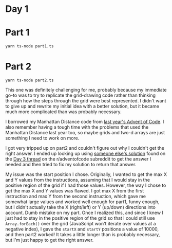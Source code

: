 # Day 1

# Part 1

    yarn ts-node part1.ts

# Part 2

    yarn ts-node part2.ts
    
This one was definitely challenging for me, probably because my immediate go-to was to try to replicate the grid-drawing code rather than thinking through how the steps through the grid were best represented. I didn't want to give up and rewrite my initial idea with a better solution, but it became much more complicated than was probably necessary.

I borrowed my Manhattan Distance code from [last year's Advent of Code](https://github.com/jdk2pq/adventOfCode2018). I also remember having a tough time with the problems that used the Manhattan Distance last year too, so maybe grids and two-d arrays are just something I need to work on more.

I got very tripped up on part2 and couldn't figure out why I couldn't get the right answer. I ended up looking up using [someone else's solution](https://repl.it/@jranon/Advent-of-Code-2019-Day-3) found on the [Day 3 thread](https://www.reddit.com/r/adventofcode/comments/e5bz2w/2019_day_3_solutions/) on the r/adventofcode subreddit to get the answer I needed and then tried to fix my solution to return that answer. 

My issue was the start position I chose. Originally, I wanted to get the max X and Y values from the instructions, assuming that I would stay in the positive region of the grid if I had those values. However, the way I chose to get the max X and Y values was flawed. I got max X from the first instruction and max Y from the second instruction, which gave me somewhat large values and worked well enough for part1, funny enough, but I didn't actually take the X (right/left) or Y (up/down) directions into account. Dumb mistake on my part. Once I realized this, and since I knew I just had to stay in the positive region of the grid so that I could still use `Array.forEach()` over the grid (JavaScript won't iterate over values at a negative index), I gave the `startX` and `startY` positions a value of 10000, and then part2 worked! It takes a little longer than is probably necessary, but I'm just happy to get the right answer.